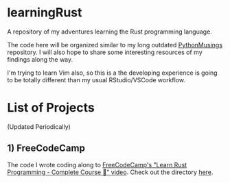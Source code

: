 # learningRust

A repository of my adventures learning the Rust programming language. 

The code here will be organized similar to my long outdated [PythonMusings](https://github.com/benyamindsmith/PythonMusings) repository. I will also hope to share some interesting resources of my findings along the way.

I'm trying to learn Vim also, so this is a the developing experience is going to be totally different than my usual RStudio/VSCode workflow. 

# List of Projects 

(Updated Periodically)

## 1) FreeCodeCamp

The code I wrote coding along to [FreeCodeCamp's "Learn Rust Programming - Complete Course 🦀" video](https://www.youtube.com/watch?v=BpPEoZW5IiY&ab_channel=freeCodeCamp.org). Check out the directory [here]().
